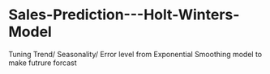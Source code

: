 # Sales-Prediction---Holt-Winters-Model
Tuning Trend/ Seasonality/ Error level from Exponential Smoothing model to make futrure forcast
